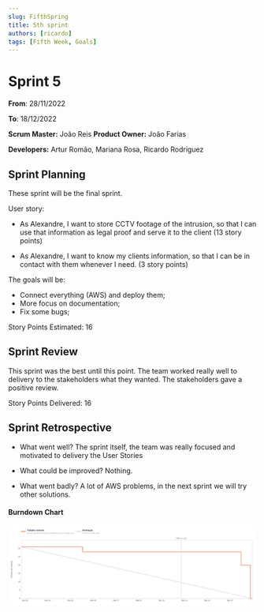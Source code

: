 ```yaml
---
slug: FifthSpring 
title: 5th sprint 
authors: [ricardo]
tags: [Fifth Week, Goals]
---
```


# Sprint 5

**From**: 28/11/2022

**To**: 18/12/2022

**Scrum Master:** João Reis
**Product Owner:** João Farias

**Developers:** Artur Romão, Mariana Rosa, Ricardo Rodriguez

## Sprint Planning

These sprint will be the final sprint. 

User story:
* As Alexandre, I want to store CCTV footage of the intrusion, so that I can use that information as legal proof and serve it to the client (13 story points)

* As Alexandre, I want to know my clients information, so that I can be in contact with them whenever I need. (3 story points)

The goals will be:

* Connect everything (AWS) and deploy them;
* More focus on documentation;
* Fix some bugs;


Story Points Estimated: 16



## Sprint Review

This sprint was the best until this point. The team worked really well to delivery to the stakeholders what they wanted. The stakeholders gave a positive review.

Story Points Delivered: 16

## Sprint Retrospective 

- What went well? The sprint itself, the team was really focused and motivated to delivery the User Stories

- What could be improved? Nothing.

- What went badly? A lot of AWS problems, in the next sprint we will try other solutions.


#### Burndown Chart
![Burndown Chart of sprint 5](sprint5.png)